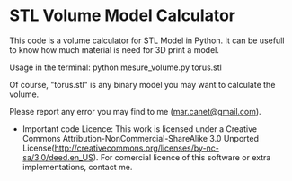 STL Volume Model Calculator
===========================

This code is a volume calculator for STL Model in Python.
It can be usefull to know how much material is need for 3D print a model. 

Usage in the terminal: 
  python mesure_volume.py torus.stl

Of course, "torus.stl" is any binary model you may want to calculate the volume.

Please report any error you may find to me (mar.canet@gmail.com).

* Important code Licence:
This work is licensed under a Creative Commons Attribution-NonCommercial-ShareAlike 3.0 Unported License(http://creativecommons.org/licenses/by-nc-sa/3.0/deed.en_US).
For comercial licence of this software or extra implementations, contact me.




